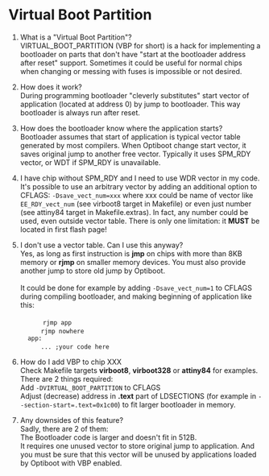 # Virtual Boot Partition

  1. What is a "Virtual Boot Partition"?<br>
 VIRTUAL\_BOOT\_PARTITION (VBP for short) is a hack for implementing a bootloader on parts that don't have "start at the bootloader address after reset" support. Sometimes it could be useful for normal chips when changing or messing with fuses is impossible or not desired.

  1. How does it work?<br> 
 During programming bootloader "cleverly substitutes" start vector of application (located at address 0) by jump to bootloader. This way bootloader is always run after reset.
 
  1. How does the bootloader know where the application starts?<br>
 Bootloader assumes that start of application is typical vector table generated by most compilers. When Optiboot change start vector, it saves original jump to another free vector. Typically it uses SPM_RDY vector, or WDT if SPM_RDY is unavailable.
 
  1. I have chip without SPM_RDY and I need to use WDR vector in my code.<br>
 It's possible to use an arbitrary vector by adding an additional option to CFLAGS: `-Dsave_vect_num=xxx` where xxx could be name of vector like `EE_RDY_vect_num` (see virboot8 target in Makefile) or even just number (see attiny84 target in Makefile.extras). In fact, any number could be used, even outside vector table. There is only one limitation: it **MUST** be located in first flash page!
 
  1. I don't use a vector table. Can I use this anyway?<br> 
 Yes, as long as first instruction is **jmp** on chips with more than 8KB memory or **rjmp** on smaller memory devices. You must also provide another jump to store old jump by Optiboot.<br>  
  It could be done for example by adding `-Dsave_vect_num=1` to CFLAGS during compiling bootloader, and making beginning of application like this: <br>  
&nbsp;&nbsp;&nbsp; `    rjmp app`<br>
&nbsp;&nbsp;&nbsp;`    rjmp nowhere`<br>
`  app:`<br>
&nbsp;&nbsp;&nbsp;`    ... ;your code here`<br>

  1. How do I add VBP to chip XXX<br>
 Check Makefile targets **virboot8**, **virboot328** or **attiny84** for examples.<br>
 There are 2 things required:<br>
 Add `-DVIRTUAL_BOOT_PARTITION` to CFLAGS<br>
 Adjust (decrease) address in **.text** part of LDSECTIONS (for example in `--section-start=.text=0x1c00`) to fit larger bootloader in memory.

  1. Any downsides of this feature?<br>
 Sadly, there are 2 of them:
 <br>The Bootloader code is larger and doesn't fit in 512B.
 <br>It requires one unused vector to store original jump to application. And you must be sure that this vector will be unused by applications loaded by Optiboot with VBP enabled.